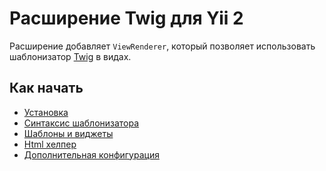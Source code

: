 Расширение Twig для Yii 2
=========================

Расширение добавляет `ViewRenderer`, который позволяет использовать шаблонизатор 
[Twig](http://twig.symfony.com/) в видах.

Как начать
---------------

* [Установка](installation.md)
* [Синтаксис шаблонизатора](template-syntax.md)
* [Шаблоны и виджеты](layouts-and-widgets.md)
* [Html хелпер](html-helper.md)
* [Дополнительная конфигурация](additional-configuration.md)
